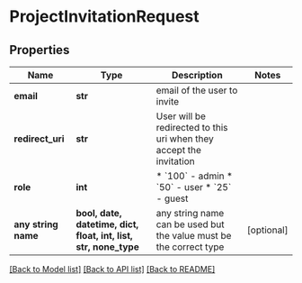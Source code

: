 # ProjectInvitationRequest


## Properties
Name | Type | Description | Notes
------------ | ------------- | ------------- | -------------
**email** | **str** | email of the user to invite | 
**redirect_uri** | **str** | User will be redirected to this uri when they accept the invitation | 
**role** | **int** | * &#x60;100&#x60; - admin * &#x60;50&#x60; - user * &#x60;25&#x60; - guest | 
**any string name** | **bool, date, datetime, dict, float, int, list, str, none_type** | any string name can be used but the value must be the correct type | [optional]

[[Back to Model list]](../README.md#documentation-for-models) [[Back to API list]](../README.md#documentation-for-api-endpoints) [[Back to README]](../README.md)


